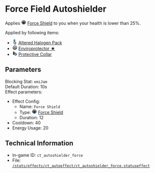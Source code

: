 # Force Field Autoshielder

Applies <img src="https://raw.githubusercontent.com/Ceterai/Enternia/main/stats/effects/ct_energy_shield/ct_force_shield.png" alt="Force Shield icon" loading="lazy" width="auto" height="16px"/> [Force Shield](https://ceterai.github.io/MyEnternia/Wiki/ForceShield) to you when your health is lower than 25%.

Applied by following items:

- <img src="https://raw.githubusercontent.com/Ceterai/Enternia/main/items/armors/alta/other/halogen_pack/icon.png" alt="Altered Halogen Pack icon" loading="lazy" width="auto" height="16px"/> [Altered Halogen Pack](https://ceterai.github.io/MyEnternia/Wiki/AlteredHalogenPack)
- <img src="https://raw.githubusercontent.com/Ceterai/Enternia/main/items/armors/alta/tier5/arco/protector/icon.png" alt="Enviroprotector ★ icon" loading="lazy" width="auto" height="16px"/> [Enviroprotector ★](https://ceterai.github.io/MyEnternia/Wiki/Enviroprotector)
- <img src="https://raw.githubusercontent.com/Ceterai/Enternia/main/items/armors/alta/other/protective_collar/icon.png" alt="Protective Collar icon" loading="lazy" width="auto" height="16px"/> [Protective Collar](https://ceterai.github.io/MyEnternia/Wiki/ProtectiveCollar)

## Parameters

Blocking Stat: `emiJam`  
Default Duration: 10s  
Effect parameters:

- Effect Config:
  - Name: `Force Shield`
  - Type: <img src="https://raw.githubusercontent.com/Ceterai/Enternia/main/stats/effects/ct_energy_shield/ct_force_shield.png" alt="Force Shield icon" loading="lazy" width="auto" height="16px"/> [Force Shield](https://ceterai.github.io/MyEnternia/Wiki/ForceShield)
  - Duration: 12
- Cooldown: 40
- Energy Usage: 20

## Technical Information

- In-game ID: `ct_autoshielder_force`
- File: [`/stats/effects/ct_autoeffect/ct_autoshielder_force.statuseffect`](https://github.com/Ceterai/Enternia/blob/main/stats/effects/ct_autoeffect/ct_autoshielder_force.statuseffect)
